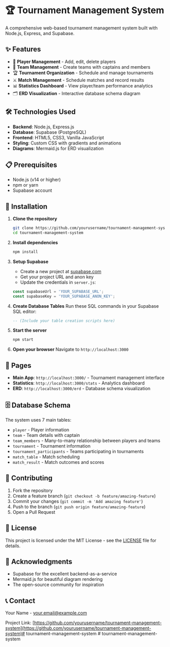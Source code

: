 # 🏆 Tournament Management System

A comprehensive web-based tournament management system built with Node.js, Express, and Supabase.

## ✨ Features

- 👤 **Player Management** - Add, edit, delete players
- 👥 **Team Management** - Create teams with captains and members
- 🏆 **Tournament Organization** - Schedule and manage tournaments
- ⚔️ **Match Management** - Schedule matches and record results
- 📊 **Statistics Dashboard** - View player/team performance analytics
- 🗂️ **ERD Visualization** - Interactive database schema diagram

## 🛠️ Technologies Used

- **Backend**: Node.js, Express.js
- **Database**: Supabase (PostgreSQL)
- **Frontend**: HTML5, CSS3, Vanilla JavaScript
- **Styling**: Custom CSS with gradients and animations
- **Diagrams**: Mermaid.js for ERD visualization

## 📋 Prerequisites

- Node.js (v14 or higher)
- npm or yarn
- Supabase account

## 🚀 Installation

1. **Clone the repository**
   ```bash
   git clone https://github.com/yourusername/tournament-management-system.git
   cd tournament-management-system
   ```

2. **Install dependencies**
   ```bash
   npm install
   ```

3. **Setup Supabase**
   - Create a new project at [supabase.com](https://supabase.com)
   - Get your project URL and anon key
   - Update the credentials in `server.js`:
   ```javascript
   const supabaseUrl = 'YOUR_SUPABASE_URL';
   const supabaseKey = 'YOUR_SUPABASE_ANON_KEY';
   ```

4. **Create Database Tables**
   Run these SQL commands in your Supabase SQL editor:
   ```sql
   -- (Include your table creation scripts here)
   ```

5. **Start the server**
   ```bash
   npm start
   ```

6. **Open your browser**
   Navigate to `http://localhost:3000`

## 📱 Pages

- **Main App**: `http://localhost:3000/` - Tournament management interface
- **Statistics**: `http://localhost:3000/stats` - Analytics dashboard  
- **ERD**: `http://localhost:3000/erd` - Database schema visualization

## 🗄️ Database Schema

The system uses 7 main tables:
- `player` - Player information
- `team` - Team details with captain
- `team_members` - Many-to-many relationship between players and teams
- `tournament` - Tournament information
- `tournament_participants` - Teams participating in tournaments
- `match_table` - Match scheduling
- `match_result` - Match outcomes and scores

## 🤝 Contributing

1. Fork the repository
2. Create a feature branch (`git checkout -b feature/amazing-feature`)
3. Commit your changes (`git commit -m 'Add amazing feature'`)
4. Push to the branch (`git push origin feature/amazing-feature`)
5. Open a Pull Request

## 📄 License

This project is licensed under the MIT License - see the [LICENSE](LICENSE) file for details.

## 🙏 Acknowledgments

- Supabase for the excellent backend-as-a-service
- Mermaid.js for beautiful diagram rendering
- The open-source community for inspiration

## 📞 Contact

Your Name - your.email@example.com

Project Link: [https://github.com/yourusername/tournament-management-system](https://github.com/yourusername/tournament-management-system)#   t o u r n a m e n t - m a n a g e m e n t - s y s t e m  
 #   t o u r n a m e n t - m a n a g e m e n t - s y s t e m  
 